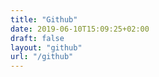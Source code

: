 ```yaml
---
title: "Github"
date: 2019-06-10T15:09:25+02:00
draft: false
layout: "github"
url: "/github"
---
```


